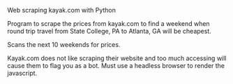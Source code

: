 Web scraping kayak.com with Python

Program to scrape the prices from kayak.com to find a weekend when round trip travel from State College, PA to Atlanta, GA will be cheapest.

Scans the next 10 weekends for prices.

Kayak.com does not like scraping their website and too much accessing will cause them to flag you as a bot.
Must use a headless browser to render the javascript.